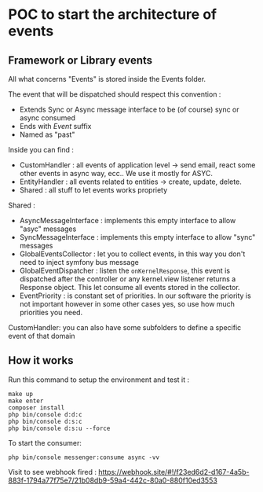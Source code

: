 # POC to start the architecture of events

## Framework or Library events

All what concerns "Events" is stored inside the Events folder.

The event that will be dispatched should respect this convention :
* Extends Sync or Async message interface to be (of course) sync or async consumed
* Ends with *Event* suffix
* Named as "past"


Inside you can find :
* CustomHandler : all events of application level -> send email, react some other events in async way, ecc.. We use it mostly for ASYC.
* EntityHandler : all events related to entities -> create, update, delete.
* Shared : all stuff to let events works propriety


Shared :
* AsyncMessageInterface : implements this empty interface to allow "asyc" messages
* SyncMessageInterface : implements this empty interface to allow "sync" messages
* GlobalEventsCollector : let you to collect events, in this way you don't need to inject symfony bus message
* GlobalEventDispatcher : listen the `onKernelResponse`, this event is dispatched after the controller or any kernel.view listener returns a Response object. This let consume all events stored in the collector.
* EventPriority : is constant set of priorities. In our software the priority is not important however in some other cases yes, so use how much priorities you need.


CustomHandler: you can also have some subfolders to define a specific event of that domain


## How it works 

Run this command to setup the environment and test it :
```
make up
make enter
composer install
php bin/console d:d:c
php bin/console d:s:c
php bin/console d:s:u --force
```

To start the consumer:
```
php bin/console messenger:consume async -vv
```


Visit to see webhook fired : https://webhook.site/#!/f23ed6d2-d167-4a5b-883f-1794a77f75e7/21b08db9-59a4-442c-80a0-880f10ed3553

